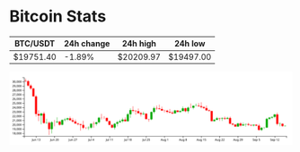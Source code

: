 # Bitcoin Stats

BTC/USDT|24h change|24h high|24h low|
|---|---|---|---|
|$19751.40|-1.89%|$20209.97|$19497.00|

<img src="./chart.svg">
